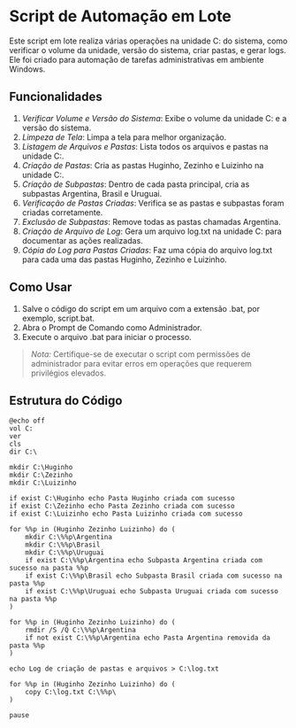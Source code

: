 # Script de Automação em Lote

Este script em lote realiza várias operações na unidade C: do sistema, como verificar o volume da unidade, versão do sistema, criar pastas, e gerar logs. Ele foi criado para automação de tarefas administrativas em ambiente Windows.

## Funcionalidades

1. *Verificar Volume e Versão do Sistema*: Exibe o volume da unidade C: e a versão do sistema.
2. *Limpeza de Tela*: Limpa a tela para melhor organização.
3. *Listagem de Arquivos e Pastas*: Lista todos os arquivos e pastas na unidade C:.
4. *Criação de Pastas*: Cria as pastas Huginho, Zezinho e Luizinho na unidade C:.
5. *Criação de Subpastas*: Dentro de cada pasta principal, cria as subpastas Argentina, Brasil e Uruguai.
6. *Verificação de Pastas Criadas*: Verifica se as pastas e subpastas foram criadas corretamente.
7. *Exclusão de Subpastas*: Remove todas as pastas chamadas Argentina.
8. *Criação de Arquivo de Log*: Gera um arquivo log.txt na unidade C: para documentar as ações realizadas.
9. *Cópia do Log para Pastas Criadas*: Faz uma cópia do arquivo log.txt para cada uma das pastas Huginho, Zezinho e Luizinho.

## Como Usar

1. Salve o código do script em um arquivo com a extensão .bat, por exemplo, script.bat.
2. Abra o Prompt de Comando como Administrador.
3. Execute o arquivo .bat para iniciar o processo.

> *Nota:* Certifique-se de executar o script com permissões de administrador para evitar erros em operações que requerem privilégios elevados.

## Estrutura do Código

```batch
@echo off
vol C:
ver
cls
dir C:\

mkdir C:\Huginho
mkdir C:\Zezinho
mkdir C:\Luizinho

if exist C:\Huginho echo Pasta Huginho criada com sucesso
if exist C:\Zezinho echo Pasta Zezinho criada com sucesso
if exist C:\Luizinho echo Pasta Luizinho criada com sucesso

for %%p in (Huginho Zezinho Luizinho) do (
    mkdir C:\%%p\Argentina
    mkdir C:\%%p\Brasil
    mkdir C:\%%p\Uruguai
    if exist C:\%%p\Argentina echo Subpasta Argentina criada com sucesso na pasta %%p
    if exist C:\%%p\Brasil echo Subpasta Brasil criada com sucesso na pasta %%p
    if exist C:\%%p\Uruguai echo Subpasta Uruguai criada com sucesso na pasta %%p
)

for %%p in (Huginho Zezinho Luizinho) do (
    rmdir /S /Q C:\%%p\Argentina
    if not exist C:\%%p\Argentina echo Pasta Argentina removida da pasta %%p
)

echo Log de criação de pastas e arquivos > C:\log.txt

for %%p in (Huginho Zezinho Luizinho) do (
    copy C:\log.txt C:\%%p\
)

pause

